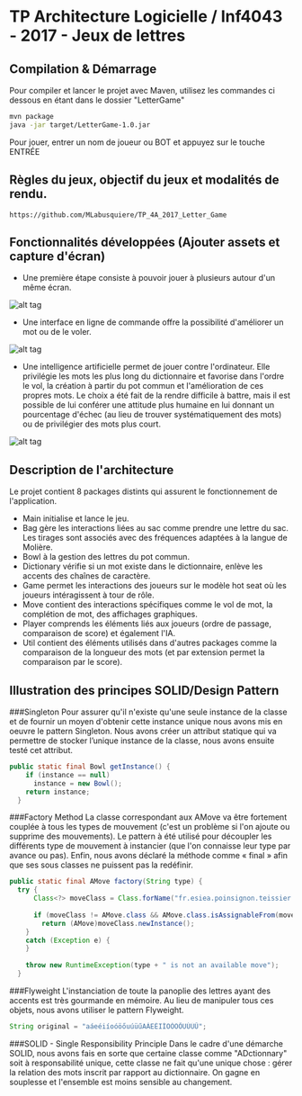 # TP Architecture Logicielle / Inf4043 - 2017 - Jeux de lettres

## Compilation & Démarrage
Pour compiler et lancer le projet avec Maven, utilisez les commandes ci dessous en étant dans le dossier "LetterGame"
```bash
mvn package
java -jar target/LetterGame-1.0.jar
```
Pour jouer, entrer un nom de joueur ou BOT et appuyez sur le touche ENTRÉE

## Règles du jeux, objectif du jeux et modalités de rendu. 

```
https://github.com/MLabusquiere/TP_4A_2017_Letter_Game
```

## Fonctionnalités développées (Ajouter assets et capture d'écran)
- Une première étape consiste à pouvoir jouer à plusieurs autour d'un même écran.

![alt tag](https://github.com/DPoSign/INF4043-Letter-Game-POINSIGNON-TEISSIER/blob/master/assets/completing.PNG)

- Une interface en ligne de commande offre la possibilité d'améliorer un mot ou de le voler.

![alt tag](https://github.com/DPoSign/INF4043-Letter-Game-POINSIGNON-TEISSIER/blob/master/assets/steal.PNG)

- Une intelligence artificielle permet de jouer contre l'ordinateur. Elle privilégie les mots les plus long du dictionnaire et favorise dans l'ordre le vol, la création à partir du pot commun et l'amélioration de ces propres mots. Le choix a été fait de la rendre difficile à battre, mais il est possible de lui conférer une attitude plus humaine en lui donnant un pourcentage d'échec (au lieu de trouver systématiquement des mots) ou de privilégier des mots plus court. 

![alt tag](https://github.com/DPoSign/INF4043-Letter-Game-POINSIGNON-TEISSIER/blob/master/assets/bot.PNG)

## Description de l'architecture
Le projet contient 8 packages distints qui assurent le fonctionnement de l'application.

- Main initialise et lance le jeu.
- Bag gère les interactions liées au sac comme prendre une lettre du sac. Les tirages sont associés avec des fréquences adaptées à la langue de Molière.
- Bowl à la gestion des lettres du pot commun.
- Dictionary vérifie si un mot existe dans le dictionnaire, enlève les accents des chaînes de caractère.
- Game permet les interactions des joueurs sur le modèle hot seat où les joueurs intéragissent à tour de rôle.
- Move contient des interactions spécifiques comme le vol de mot, la complétion de mot, des affichages graphiques.
- Player comprends les éléments liés aux joueurs (ordre de passage, comparaison de score) et également l'IA.
- Util contient des éléments utilisés dans d'autres packages comme la comparaison de la longueur des mots (et par extension permet la comparaison par le score).

## Illustration des principes SOLID/Design Pattern

###Singleton
Pour assurer qu'il n'existe qu'une seule instance de la classe et de fournir un moyen d'obtenir cette instance unique nous avons mis en oeuvre le pattern Singleton. Nous avons créer un attribut statique qui va permettre de stocker l’unique instance de la classe, nous avons ensuite testé cet attribut. 
```java
public static final Bowl getInstance() {
    if (instance == null)
      instance = new Bowl();
    return instance;
  }
```

###Factory Method
La classe correspondant aux AMove va être fortement couplée à tous les types de mouvement (c'est un problème si l'on ajoute ou supprime des mouvements). Le pattern à été utilisé pour découpler les différents type de mouvement à instancier (que l'on connaisse leur type par avance ou pas). Enfin, nous avons déclaré la méthode  comme « final » afin que ses sous classes ne puissent pas la redéfinir.
```java
public static final AMove factory(String type) {
  try {
      Class<?> moveClass = Class.forName("fr.esiea.poinsignon.teissier.move." + type);
      
      if (moveClass != AMove.class && AMove.class.isAssignableFrom(moveClass))
        return (AMove)moveClass.newInstance();
    }
    catch (Exception e) {
    }
    
    throw new RuntimeException(type + " is not an available move");
  }
```

###Flyweight
L'instanciation de toute la panoplie des lettres ayant des accents est très gourmande en mémoire. Au lieu de manipuler tous ces objets, nous avons utiliser le pattern Flyweight.  
```java
String original = "aáeéiíoóöőuúüűAÁEÉIÍOÓÖŐUÚÜŰ";
```

###SOLID - Single Responsibility Principle
Dans le cadre d'une démarche SOLID, nous avons fais en sorte que certaine classe comme "ADctionnary" soit à responsabilité unique, cette classe ne fait qu'une unique chose : gérer la relation des mots inscrit par rapport au dictionnaire. On gagne en souplesse et l'ensemble est moins sensible au changement.
